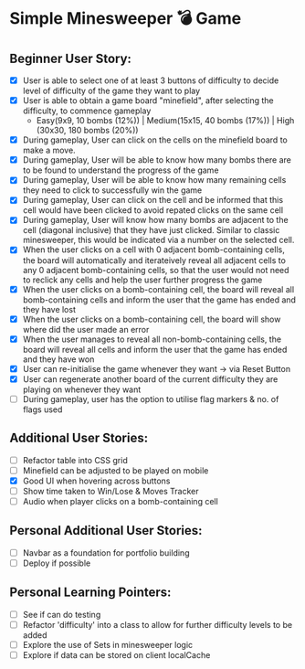# Simple Minesweeper 💣 Game

## Beginner User Story:

- [x] User is able to select one of at least 3 buttons of difficulty to decide level of difficulty of the game they want to play
- [x] User is able to obtain a game board "minefield", after selecting the difficulty, to commence gameplay
  - Easy(9x9, 10 bombs (12%)) | Medium(15x15, 40 bombs (17%)) | High (30x30, 180 bombs (20%))
- [x] During gameplay, User can click on the cells on the minefield board to make a move.
- [x] During gameplay, User will be able to know how many bombs there are to be found to understand the progress of the game
- [x] During gameplay, User will be able to know how many remaining cells they need to click to successfully win the game
- [x] During gameplay, User can click on the cell and be informed that this cell would have been clicked to avoid repated clicks on the same cell
- [x] During gameplay, User will know how many bombs are adjacent to the cell (diagonal inclusive) that they have just clicked. Similar to classic minesweeper, this would be indicated via a number on the selected cell.
- [x] When the user clicks on a cell with 0 adjacent bomb-containing cells, the board will automatically and iterateively reveal all adjacent cells to any 0 adjacent bomb-containing cells, so that the user would not need to reclick any cells and help the user further progress the game
- [x] When the user clicks on a bomb-containing cell, the board will reveal all bomb-containing cells and inform the user that the game has ended and they have lost
- [x] When the user clicks on a bomb-containing cell, the board will show where did the user made an error
- [x] When the user manages to reveal all non-bomb-containing cells, the board will reveal all cells and inform the user that the game has ended and they have won
- [x] User can re-initialise the game whenever they want -> via Reset Button
- [x] User can regenerate another board of the current difficulty they are playing on whenever they want
- [ ] During gameplay, user has the option to utilise flag markers & no. of flags used

## Additional User Stories:

- [ ] Refactor table into CSS grid
- [ ] Minefield can be adjusted to be played on mobile
- [x] Good UI when hovering across buttons
- [ ] Show time taken to Win/Lose & Moves Tracker
- [ ] Audio when player clicks on a bomb-containing cell

## Personal Additional User Stories:

- [ ] Navbar as a foundation for portfolio building
- [ ] Deploy if possible

## Personal Learning Pointers:

- [ ] See if can do testing
- [ ] Refactor 'difficulty' into a class to allow for further difficulty levels to be added
- [ ] Explore the use of Sets in minesweeper logic
- [ ] Explore if data can be stored on client localCache
